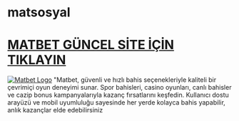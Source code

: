 # matsosyal
# [MATBET GÜNCEL SİTE İÇİN TIKLAYIN](https://matbet1201.com/tr)
[![Matbet Logo](https://github.com/user-attachments/assets/35ed1eeb-e800-4922-b557-4471b31a6523)](https://matbet1201.com/tr)
"Matbet, güvenli ve hızlı bahis seçenekleriyle kaliteli bir çevrimiçi oyun deneyimi sunar. Spor bahisleri, casino oyunları, canlı bahisler ve cazip bonus kampanyalarıyla kazanç fırsatlarını keşfedin. Kullanıcı dostu arayüzü ve mobil uyumluluğu sayesinde her yerde kolayca bahis yapabilir, anlık kazançlar elde edebilirsiniz
